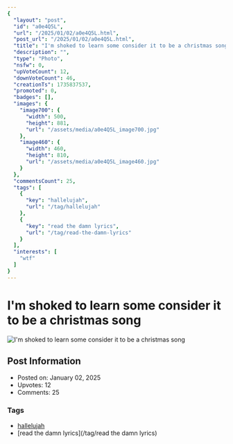 ```yaml
---
{
  "layout": "post",
  "id": "a0e4Q5L",
  "url": "/2025/01/02/a0e4Q5L.html",
  "post_url": "/2025/01/02/a0e4Q5L.html",
  "title": "I'm shoked to learn some consider it to be a christmas song",
  "description": "",
  "type": "Photo",
  "nsfw": 0,
  "upVoteCount": 12,
  "downVoteCount": 46,
  "creationTs": 1735837537,
  "promoted": 0,
  "badges": [],
  "images": {
    "image700": {
      "width": 500,
      "height": 881,
      "url": "/assets/media/a0e4Q5L_image700.jpg"
    },
    "image460": {
      "width": 460,
      "height": 810,
      "url": "/assets/media/a0e4Q5L_image460.jpg"
    }
  },
  "commentsCount": 25,
  "tags": [
    {
      "key": "hallelujah",
      "url": "/tag/hallelujah"
    },
    {
      "key": "read the damn lyrics",
      "url": "/tag/read-the-damn-lyrics"
    }
  ],
  "interests": [
    "wtf"
  ]
}
---
```


# I'm shoked to learn some consider it to be a christmas song

![I'm shoked to learn some consider it to be a christmas song](/assets/media/a0e4Q5L_image700.jpg)

## Post Information

- Posted on: January 02, 2025
- Upvotes: 12
- Comments: 25

### Tags

- [hallelujah](/tag/hallelujah)
- [read the damn lyrics](/tag/read the damn lyrics)
